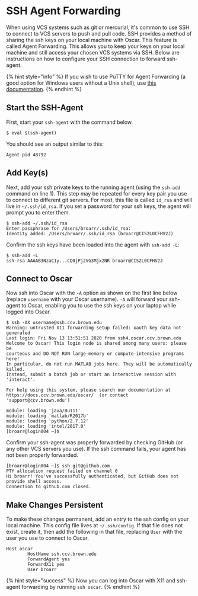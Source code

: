 # SSH Agent Forwarding

When using VCS systems such as git or mercurial, it's common to use SSH to connect to VCS servers to push and pull code. SSH provides a method of sharing the ssh keys on your local machine with Oscar. This feature is called Agent Forwarding. This allows you to keep your keys on your local machine and still access your chosen VCS systems via SSH. Below are instructions on how to configure your SSH connection to forward ssh-agent.

{% hint style="info" %}
If you wish to use PuTTY for Agent Forwarding \(a good option for Windows users without a Unix shell\), use [this documentation](https://docs.ccv.brown.edu/oscar/managing-files/version-control/key-generation-and-agent-forwarding-with-putty).
{% endhint %}

## Start the SSH-Agent

First, start your `ssh-agent` with the command below. 

```text
$ eval $(ssh-agent)
```

You should see an output similar to this:

```text
Agent pid 48792
```

## Add Key\(s\)

Next, add your ssh private keys to the running agent \(using the `ssh-add` command on line 1\). This step may be repeated for every key pair you use to connect to different git servers. For most, this file is called `id_rsa` and will live in `~/.ssh/id_rsa`. If you set a password for your ssh keys, the agent will prompt you to enter them.

```text
$ ssh-add ~/.ssh/id_rsa
Enter passphrase for /Users/broarr/.ssh/id_rsa:
Identity added: /Users/broarr/.ssh/id_rsa (broarr@CIS2L0CFHV2J)
```

Confirm the ssh keys have been loaded into the agent with `ssh-add -L`:

```text
$ ssh-add -L
ssh-rsa AAAAB3NzaC1y...CQ0jPj2VG3Mjx2NR broarr@CIS2L0CFHV2J
```

## Connect to Oscar

Now ssh into Oscar with the `-A` option as shown on the first line below \(replace `username` with your Oscar username\). `-A` will forward your ssh-agent to Oscar, enabling you to use the ssh keys on your laptop while logged into Oscar.

```text
$ ssh -AX username@ssh.ccv.brown.edu
Warning: untrusted X11 forwarding setup failed: xauth key data not generated
Last login: Fri Nov 13 13:51:51 2020 from ssh4.oscar.ccv.brown.edu
Welcome to Oscar! This login node is shared among many users: please be
courteous and DO NOT RUN large-memory or compute-intensive programs here!
In particular, do not run MATLAB jobs here. They will be automatically killed.
Instead, submit a batch job or start an interactive session with 'interact'.

For help using this system, please search our documentation at
https://docs.ccv.brown.edu/oscar/  (or contact 'support@ccv.brown.edu')

module: loading 'java/8u111'
module: loading 'matlab/R2017b'
module: loading 'python/2.7.12'
module: loading 'intel/2017.0'
[broarr@login004 ~]$
```

Confirm your ssh-agent was properly forwarded by checking GitHub \(or any other VCS servers you use\). If the ssh command fails, your agent has not been properly forwarded.

```text
[broarr@login004 ~]$ ssh git@github.com
PTY allocation request failed on channel 0
Hi broarr! You've successfully authenticated, but GitHub does not provide shell access.
Connection to github.com closed.
```

## Make Changes Persistent

To make these changes permanent, add an entry to the ssh config on your local machine. This config file lives at `~/.ssh/config`. If that file does not exist, create it, then add the following in that file, replacing `User` with the user you use to connect to Oscar.

```text
Host oscar
        HostName ssh.ccv.brown.edu
        ForwardAgent yes
        ForwardX11 yes
        User broarr
```

{% hint style="success" %}
Now you can log into Oscar with X11 and ssh-agent forwarding by running `ssh oscar`.
{% endhint %}

